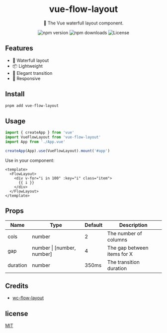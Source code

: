 <h1 align="center">vue-flow-layout</h1>

<p align="center">🌊 The Vue waterfull layout component.</p>

<p align="center">
<a>
<img src="https://img.shields.io/npm/v/vue-flow-layout?style=flat&colorA=080f12&colorB=1fa669" alt="npm version" />
</a>
<a>
<img src="https://img.shields.io/npm/dm/vue-flow-layout?style=flat&colorA=080f12&colorB=1fa669" alt="npm downloads" />
</a>
<img src="https://img.shields.io/github/license/zyyv/vue-flow-layout.svg?style=flat&colorA=080f12&colorB=1fa669" alt="License" />
</a>
</p>

## Features

- 🌊 Waterfull layout
- 📦 Lightweight
- 🎨 Elegant transition
- 📱 Responsive

## Install

```bash
pnpm add vue-flow-layout
```

## Usage

```ts
import { createApp } from 'vue'
import VueFlowLayout from 'vue-flow-layout'
import App from './App.vue'

createApp(App).use(VueFlowLayout).mount('#app')
```

Use in your component:

```vue
<template>
  <FlowLayout>
    <div v-for="i in 100" :key="i" class="item">
      {{ i }}
    </div>
  </FlowLayout>
</template>
```

## Props

| Name       | Type                     | Default | Description                          |
| ---------- | ------------------------ | ------- | ------------------------------------ |
| cols       | number                   | 2       | The number of columns                |
| gap        | number \| [number, number] | 4       | The gap between items for X|Y       |
| duration   | number                   | 350ms   | The transition duration              |

## Credits

- [wc-flow-layout](https://github.com/huodoushigemi/wc-flow-layout)

## license

[MIT](./LICENSE)
